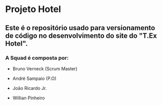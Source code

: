# Projeto Hotel

## Este é o repositório usado para versionamento de código no desenvolvimento do site do "T.Ex Hotel".

### A Squad é composta por:

- Bruno Verneck (Scrum Master)

- André Sampaio (P.O)

- João Ricardo Jr.

- Willian Pinheiro
